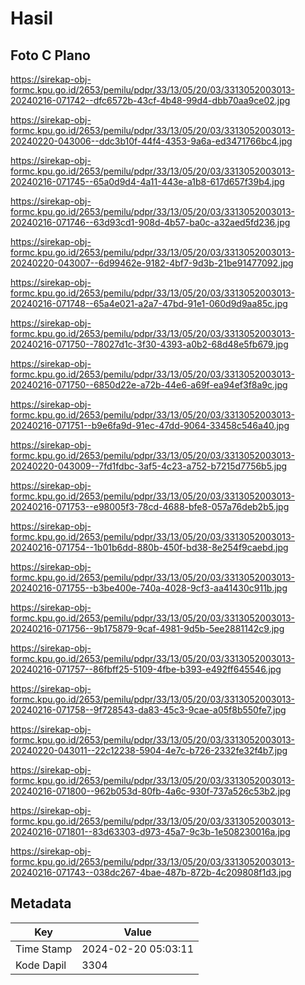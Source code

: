 # Hasil

## Foto C Plano

https://sirekap-obj-formc.kpu.go.id/2653/pemilu/pdpr/33/13/05/20/03/3313052003013-20240216-071742--dfc6572b-43cf-4b48-99d4-dbb70aa9ce02.jpg

https://sirekap-obj-formc.kpu.go.id/2653/pemilu/pdpr/33/13/05/20/03/3313052003013-20240220-043006--ddc3b10f-44f4-4353-9a6a-ed3471766bc4.jpg

https://sirekap-obj-formc.kpu.go.id/2653/pemilu/pdpr/33/13/05/20/03/3313052003013-20240216-071745--65a0d9d4-4a11-443e-a1b8-617d657f39b4.jpg

https://sirekap-obj-formc.kpu.go.id/2653/pemilu/pdpr/33/13/05/20/03/3313052003013-20240216-071746--63d93cd1-908d-4b57-ba0c-a32aed5fd236.jpg

https://sirekap-obj-formc.kpu.go.id/2653/pemilu/pdpr/33/13/05/20/03/3313052003013-20240220-043007--6d99462e-9182-4bf7-9d3b-21be91477092.jpg

https://sirekap-obj-formc.kpu.go.id/2653/pemilu/pdpr/33/13/05/20/03/3313052003013-20240216-071748--65a4e021-a2a7-47bd-91e1-060d9d9aa85c.jpg

https://sirekap-obj-formc.kpu.go.id/2653/pemilu/pdpr/33/13/05/20/03/3313052003013-20240216-071750--78027d1c-3f30-4393-a0b2-68d48e5fb679.jpg

https://sirekap-obj-formc.kpu.go.id/2653/pemilu/pdpr/33/13/05/20/03/3313052003013-20240216-071750--6850d22e-a72b-44e6-a69f-ea94ef3f8a9c.jpg

https://sirekap-obj-formc.kpu.go.id/2653/pemilu/pdpr/33/13/05/20/03/3313052003013-20240216-071751--b9e6fa9d-91ec-47dd-9064-33458c546a40.jpg

https://sirekap-obj-formc.kpu.go.id/2653/pemilu/pdpr/33/13/05/20/03/3313052003013-20240220-043009--7fd1fdbc-3af5-4c23-a752-b7215d7756b5.jpg

https://sirekap-obj-formc.kpu.go.id/2653/pemilu/pdpr/33/13/05/20/03/3313052003013-20240216-071753--e98005f3-78cd-4688-bfe8-057a76deb2b5.jpg

https://sirekap-obj-formc.kpu.go.id/2653/pemilu/pdpr/33/13/05/20/03/3313052003013-20240216-071754--1b01b6dd-880b-450f-bd38-8e254f9caebd.jpg

https://sirekap-obj-formc.kpu.go.id/2653/pemilu/pdpr/33/13/05/20/03/3313052003013-20240216-071755--b3be400e-740a-4028-9cf3-aa41430c911b.jpg

https://sirekap-obj-formc.kpu.go.id/2653/pemilu/pdpr/33/13/05/20/03/3313052003013-20240216-071756--9b175879-9caf-4981-9d5b-5ee2881142c9.jpg

https://sirekap-obj-formc.kpu.go.id/2653/pemilu/pdpr/33/13/05/20/03/3313052003013-20240216-071757--86fbff25-5109-4fbe-b393-e492ff645546.jpg

https://sirekap-obj-formc.kpu.go.id/2653/pemilu/pdpr/33/13/05/20/03/3313052003013-20240216-071758--9f728543-da83-45c3-9cae-a05f8b550fe7.jpg

https://sirekap-obj-formc.kpu.go.id/2653/pemilu/pdpr/33/13/05/20/03/3313052003013-20240220-043011--22c12238-5904-4e7c-b726-2332fe32f4b7.jpg

https://sirekap-obj-formc.kpu.go.id/2653/pemilu/pdpr/33/13/05/20/03/3313052003013-20240216-071800--962b053d-80fb-4a6c-930f-737a526c53b2.jpg

https://sirekap-obj-formc.kpu.go.id/2653/pemilu/pdpr/33/13/05/20/03/3313052003013-20240216-071801--83d63303-d973-45a7-9c3b-1e508230016a.jpg

https://sirekap-obj-formc.kpu.go.id/2653/pemilu/pdpr/33/13/05/20/03/3313052003013-20240216-071743--038dc267-4bae-487b-872b-4c209808f1d3.jpg


## Metadata

| Key        | Value               |
| ---------- | ------------------- |
| Time Stamp | 2024-02-20 05:03:11 |
| Kode Dapil | 3304                |




